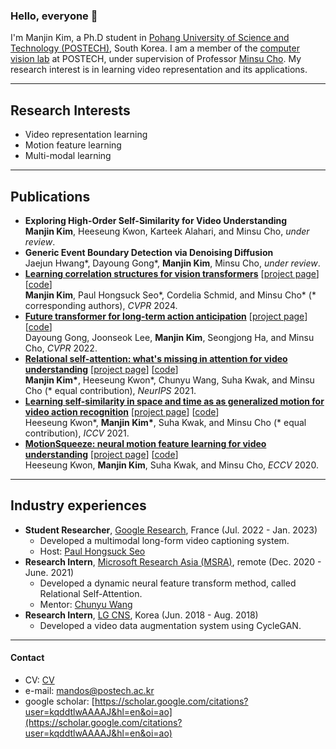 ### Hello, everyone 👋

<!--
**KimManjin/KimManjin** is a ✨ _special_ ✨ repository because its `README.md` (this file) appears on your GitHub profile.

Here are some ideas to get you started:

- 🔭 I’m currently working on ...
- 🌱 I’m currently learning ...
- 👯 I’m looking to collaborate on ...
- 🤔 I’m looking for help with ...
- 💬 Ask me about ...
- 📫 How to reach me: ...
- 😄 Pronouns: ...
- ⚡ Fun fact: ...
-->

I'm Manjin Kim, a Ph.D student in [Pohang University of Science and Technology (POSTECH)](https://www.postech.ac.kr/eng/), South Korea. I am a member of the [computer vision lab](http://cvlab.postech.ac.kr/lab/) at POSTECH, under supervision of Professor [Minsu Cho](http://cvlab.postech.ac.kr/~mcho/). My research interest is in learning video representation and its applications.

---------------------------------------------

## Research Interests
* Video representation learning
* Motion feature learning
* Multi-modal learning

---------------------------------------------

## Publications
- **Exploring High-Order Self-Similarity for Video Understanding**  
  **Manjin Kim**, Heeseung Kwon, Karteek Alahari, and Minsu Cho, _under_ _review_.
- **Generic Event Boundary Detection via Denoising Diffusion**  
  Jaejun Hwang\*, Dayoung Gong\*, **Manjin Kim**, Minsu Cho, _under_ _review_.
- **[Learning correlation structures for vision transformers](https://arxiv.org/abs/2404.03924)** &#91;[project page](https://kimmanjin.github.io/structsa/)&#93; &#91;[code](https://github.com/KimManjin/StructViT)&#93;  
  **Manjin Kim**, Paul Hongsuck Seo\*, Cordelia Schmid, and Minsu Cho\* (* corresponding authors), _CVPR_ 2024.
- **[Future transformer for long-term action anticipation](https://arxiv.org/abs/2205.14022)** &#91;[project page](http://cvlab.postech.ac.kr/research/FUTR/)&#93; &#91;[code](https://github.com/gongda0e/FUTR)&#93;  
  Dayoung Gong, Joonseok Lee, **Manjin Kim**, Seongjong Ha, and Minsu Cho, _CVPR_ 2022.
- **[Relational self-attention: what's missing in attention for video understanding](https://arxiv.org/abs/2111.01673)** &#91;[project page](http://cvlab.postech.ac.kr/research/RSA/)&#93; \[[code](https://github.com/KimManjin/RSA)\]  
  **Manjin Kim\***, Heeseung Kwon\*, Chunyu Wang, Suha Kwak, and Minsu Cho (* equal contribution), _NeurIPS_ 2021.     
- **[Learning self-similarity in space and time as as generalized motion for video action recognition](https://arxiv.org/abs/2102.07092)** &#91;[project page](http://cvlab.postech.ac.kr/research/SELFY/)&#93; \[[code](https://github.com/arunos728/SELFY)\]  
  Heeseung Kwon\*, **Manjin Kim\***, Suha Kwak, and Minsu Cho (* equal contribution), _ICCV_ 2021.
- **[MotionSqueeze: neural motion feature learning for video understanding](https://arxiv.org/abs/2007.09933)** &#91;[project page](http://cvlab.postech.ac.kr/research/MotionSqueeze/)&#93; \[[code](https://github.com/arunos728/MotionSqueeze)\]  
  Heeseung Kwon, **Manjin Kim**, Suha Kwak, and Minsu Cho, _ECCV_ 2020.

---------------------------------------------

## Industry experiences
- **Student Researcher**, [Google Research]([https://www.microsoft.com/en-us/research/lab/microsoft-research-asia/](https://research.google/)), France (Jul. 2022 - Jan. 2023)
    + Developed a multimodal long-form video captioning system.
    + Host: [Paul Hongsuck Seo](https://phseo.github.io/)
- **Research Intern**, [Microsoft Research Asia (MSRA)](https://www.microsoft.com/en-us/research/lab/microsoft-research-asia/), remote (Dec. 2020 - June. 2021)
    + Developed a dynamic neural feature transform method, called Relational Self-Attention.
    + Mentor: [Chunyu Wang](https://www.microsoft.com/en-us/research/people/chnuwa/)
- **Research Intern**, [LG CNS](https://www.lgcns.com/EN/Home), Korea (Jun. 2018 - Aug. 2018)
    + Developed a video data augmentation system using CycleGAN.

---------------------------------------------

#### Contact
* CV: [CV](https://github.com/KimManjin/KimManjin/blob/main/ManjinKim_resume.pdf)
* e-mail: mandos@postech.ac.kr
* google scholar: [https://scholar.google.com/citations?user=kqddtlwAAAAJ&hl=en&oi=ao](https://scholar.google.com/citations?user=kqddtlwAAAAJ&hl=en&oi=ao)
